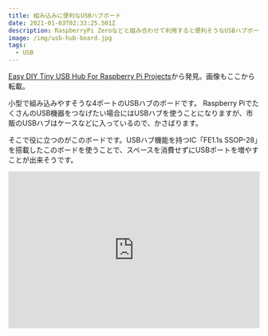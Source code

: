 ```yaml
---
title: 組み込みに便利なUSBハブボード
date: 2021-01-03T02:33:25.501Z
description: RaspberryPi Zeroなどと組み合わせて利用すると便利そうなUSBハブボードを紹介します。
image: /img/usb-hub-board.jpg
tags:
  - USB
---
```

[Easy DIY Tiny USB Hub For Raspberry Pi Projects](https://www.retrocution.com/2020/01/15/easy-diy-tiny-usb-hub-for-raspberry-pi-projects/)から発見。画像もここから転載。

小型で組み込みやすそうな4ポートのUSBハブのボードです。
Raspberry PiでたくさんのUSB機器をつなげたい場合にはUSBハブを使うことになりますが、市販のUSBハブはケースなどに入っているので、かさばります。

そこで役に立つのがこのボードです。USBハブ機能を持つIC「FE1.1s SSOP-28」を搭載したこのボードを使うことで、スペースを消費せずにUSBポートを増やすことが出来そうです。

<iframe width="100%" height="315" src="https://www.youtube.com/embed/gb1BlFKrX1Y" frameborder="0" allow="accelerometer; autoplay; clipboard-write; encrypted-media; gyroscope; picture-in-picture" allowfullscreen></iframe>
